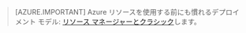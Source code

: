 > [AZURE.IMPORTANT] Azure リソースを使用する前にも慣れるデプロイメント モデル: [リソース マネージャーとクラシック](../resource-manager-deployment-model.md)します。
